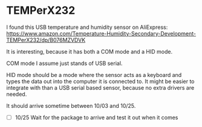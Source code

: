 # TEMPerX232

I found this USB temperature and humidity sensor on AliExpress:
https://www.amazon.com/Temperature-Humidity-Secondary-Development-TEMPerX232/dp/B076MZVDVK

It is interesting, because it has both a COM mode and a HID mode.

COM mode I assume just stands of USB serial.

HID mode should be a mode where the sensor acts as a keyboard and types the data
out into the computer it is connected to.
It might be easier to integrate with than a USB serial based sensor, because no
extra drivers are needed.

It should arrive sometime between 10/03 and 10/25.

- [ ] 10/25 Wait for the package to arrive and test it out when it comes
